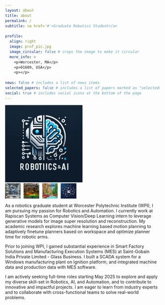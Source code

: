 ```yaml
---
layout: about
title: about
permalink: /
subtitle: <a href='#'>Graduate Robotics Student</a>

profile:
  align: right
  image: prof_pic.jpg
  image_circular: false # crops the image to make it circular
  more_info: >
    <p>Worcester, MA</p>
    <p>01609, USA</p>
    <p></p>

news: false # includes a list of news items
selected_papers: false # includes a list of papers marked as "selected={true}"
social: true # includes social icons at the bottom of the page
---
```

<img src="assets/img/frontpage_symbols/roboticsandai_logo.png" alt="Alt text for the image" title="Optional title" style="width: 50%; height: auto;"/>
<br>
<div style="display: flex; flex-wrap: wrap; gap: 10px;">
  <img src="assets/img/frontpage_symbols/motion_planning.png" alt="Description of Image 1" style="width: 10%; height: auto;"/>
  <img src="assets/img/frontpage_symbols/navigation.png" alt="Description of Image 2" style="width: 10%; height: auto;"/>
  <img src="assets/img/frontpage_symbols/computervision.png" alt="Description of Image 3" style="width: 10%; height: auto;"/>
  <img src="assets/img/frontpage_symbols/llm.png" alt="Description of Image 4" style="width: 10%; height: auto;"/>
</div>

As a robotics graduate student at Worcester Polytechnic Institute (WPI), I am pursuing my passion for Robotics and Automation. I currently work at Rapiscan Systems as Computer Vision/Deep Learning intern to leverage generative models for image super resolution and reconstruction. My academic research explores machine learning based motion planning to adaptively finetune planners based on workspace and optimize planner time for robotic arms.

Prior to joining WPI, I gained substantial experience in Smart Factory Solutions and Manufacturing Execution Systems (MES) at Saint-Gobain India Private Limited - Glass Business. I built a SCADA system for a Windows manufacturing plant on Ignition platform, and integrated machine data and production data with MES software.

I am actively seeking full-time roles starting May 2025 to explore and apply my diverse skill-set in Robotics, AI, and Automation, and to contribute to innovative and impactful projects. I am eager to learn from industry experts and to collaborate with cross-functional teams to solve real-world problems.



